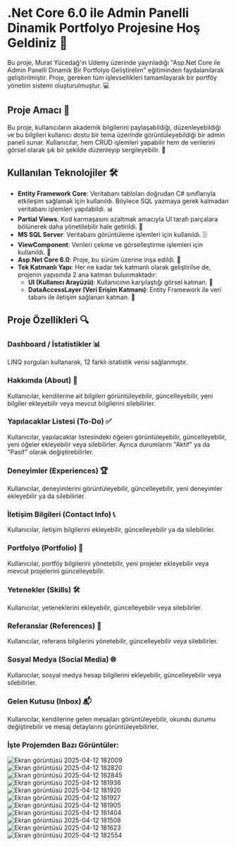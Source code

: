 # .Net Core 6.0 ile Admin Panelli Dinamik Portfolyo Projesine Hoş Geldiniz 🎉

Bu proje, Murat Yücedağ'ın Udemy üzerinde yayınladığı "Asp.Net Core ile Admin Panelli Dinamik Bir Portfolyo Geliştirelim" eğitiminden faydalanılarak geliştirilmiştir. Proje, gereken tüm işlevsellikleri tamamlayarak bir portföy yönetim sistemi oluşturulmuştur. 💻

## Proje Amacı 🎯
Bu proje, kullanıcıların akademik bilgilerini paylaşabildiği, düzenleyebildiği ve bu bilgileri kullanıcı dostu bir tema üzerinde görüntüleyebildiği bir admin paneli sunar. Kullanıcılar, hem CRUD işlemleri yapabilir hem de verilerini görsel olarak şık bir şekilde düzenleyip sergileyebilir. 🌟

## Kullanılan Teknolojiler 🛠️
- **Entity Framework Core**: Veritabanı tabloları doğrudan C# sınıflarıyla etkileşim sağlamak için kullanıldı. Böylece SQL yazmaya gerek kalmadan veritabanı işlemleri yapılabildi. 📊
- **Partial Views**: Kod karmaşasını azaltmak amacıyla UI tarafı parçalara bölünerek daha yönetilebilir hale getirildi. 🧩
- **MS SQL Server**: Veritabanı görüntüleme işlemleri için kullanıldı. 🗄️
- **ViewComponent**: Verileri çekme ve görselleştirme işlemleri için kullanıldı. 📑
- **Asp.Net Core 6.0**: Proje, bu sürüm üzerine inşa edildi. 🚀
- **Tek Katmanlı Yapı**: Her ne kadar tek katmanlı olarak geliştirilse de, projenin yapısında 2 ana katman bulunmaktadır:
  - **UI (Kullanıcı Arayüzü)**: Kullanıcının karşılaştığı görsel katman. 🎨
  - **DataAccessLayer (Veri Erişim Katmanı)**: Entity Framework ile veri tabanı ile iletişim sağlanan katman. 🔗

## Proje Özellikleri 🔍
### Dashboard / İstatistikler 📊
LINQ sorguları kullanarak, 12 farklı istatistik verisi sağlanmıştır.

### Hakkımda (About) 📝
Kullanıcılar, kendilerine ait bilgileri görüntüleyebilir, güncelleyebilir, yeni bilgiler ekleyebilir veya mevcut bilgilerini silebilirler.

### Yapılacaklar Listesi (To-Do) ✅
Kullanıcılar, yapılacaklar listesindeki öğeleri görüntüleyebilir, güncelleyebilir, yeni öğeler ekleyebilir veya silebilirler. Ayrıca durumlarını "Aktif" ya da "Pasif" olarak değiştirebilirler.

### Deneyimler (Experiences) 🏆
Kullanıcılar, deneyimlerini görüntüleyebilir, güncelleyebilir, yeni deneyimler ekleyebilir ya da silebilirler.

### İletişim Bilgileri (Contact Info) 📞
Kullanıcılar, iletişim bilgilerini ekleyebilir, güncelleyebilir ya da silebilirler.

### Portfolyo (Portfolio) 💼
Kullanıcılar, portföy bilgilerini yönetebilir, yeni projeler ekleyebilir veya mevcut projelerini güncelleyebilir.

### Yetenekler (Skills) 🛠️
Kullanıcılar, yeteneklerini ekleyebilir, güncelleyebilir veya silebilirler.

### Referanslar (References) 📑
Kullanıcılar, referans bilgilerini yönetebilir, güncelleyebilir veya silebilirler.

### Sosyal Medya (Social Media) 🌐
Kullanıcılar, sosyal medya hesap bilgilerini ekleyebilir, güncelleyebilir veya silebilirler.

### Gelen Kutusu (Inbox) 📬
Kullanıcılar, kendilerine gelen mesajları görüntüleyebilir, okundu durumu değiştirebilir ve mesaj detaylarını görüntüleyebilirler.

### İşte Projemden Bazı Görüntüler:
![Ekran görüntüsü 2025-04-12 182009](https://github.com/user-attachments/assets/4f9ddf7b-d17e-4522-b56c-fb9174f48e05)
![Ekran görüntüsü 2025-04-12 182820](https://github.com/user-attachments/assets/5ad7f867-7a55-461b-a857-31a859da1858)
![Ekran görüntüsü 2025-04-12 182845](https://github.com/user-attachments/assets/5c70bcd9-cc8b-4cfc-a85a-c9d1037dc9d5)
![Ekran görüntüsü 2025-04-12 181936](https://github.com/user-attachments/assets/2d626de1-27f6-4e48-86b4-5db3f991195b)
![Ekran görüntüsü 2025-04-12 181920](https://github.com/user-attachments/assets/7b3f70a0-e209-40a7-a655-fad1a3548981)
![Ekran görüntüsü 2025-04-12 181927](https://github.com/user-attachments/assets/b48a6f0f-5d8a-4270-8dc5-e01514d43b40)
![Ekran görüntüsü 2025-04-12 181905](https://github.com/user-attachments/assets/597189e0-2996-48b3-8373-0a5678474ac7)
![Ekran görüntüsü 2025-04-12 181404](https://github.com/user-attachments/assets/33e870c3-34e8-4993-bdae-0c0d6f7b64c4)
![Ekran görüntüsü 2025-04-12 181508](https://github.com/user-attachments/assets/1d94af49-243e-4ed3-b66b-5b173a35904b)
![Ekran görüntüsü 2025-04-12 181623](https://github.com/user-attachments/assets/4a630544-ebf9-450d-8261-3724f4e745a2)
![Ekran görüntüsü 2025-04-12 182554](https://github.com/user-attachments/assets/7953ad3c-c91d-46a7-9c65-431963c6d1e4)
